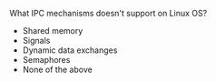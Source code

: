 What IPC mechanisms doesn't support on Linux OS?

* Shared memory
* Signals
* Dynamic data exchanges
* Semaphores
* None of the above
